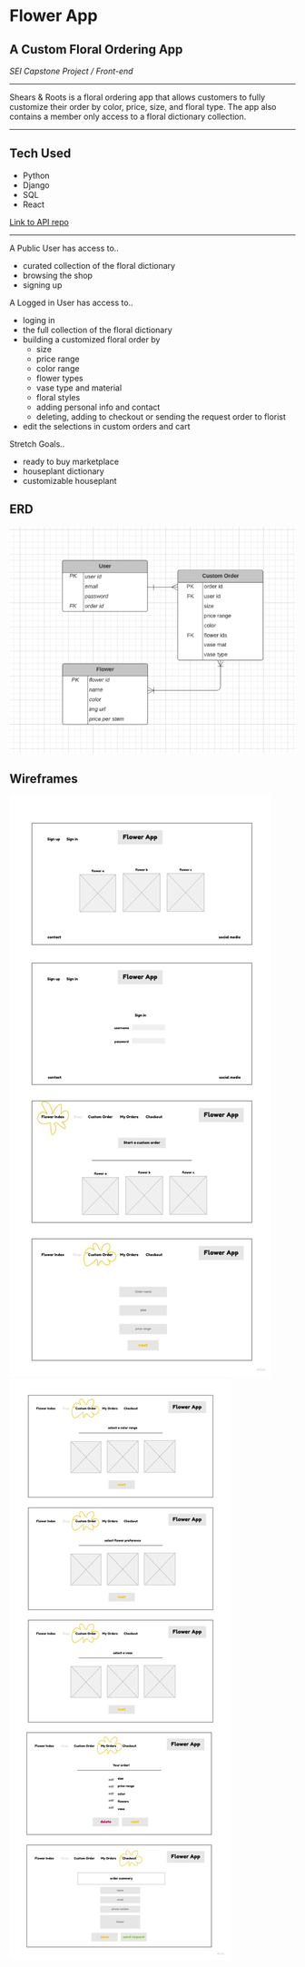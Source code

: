 # Flower App
## A Custom Floral Ordering App ##
*SEI Capstone Project / Front-end*
___
Shears & Roots is a floral ordering app that allows customers to fully customize their order by color, price, size, and floral type. The app also contains a member only access to a floral dictionary collection.
___
## Tech Used
- Python
- Django
- SQL
- React

[Link to API repo](https://github.com/katherine-kania/project-4-api)
___
A Public User has access to..
- curated collection of the floral dictionary
- browsing the shop
- signing up

A Logged in User has access to..
- loging in
- the full collection of the floral dictionary
- building a customized floral order by
    - size
    - price range
    - color range
    - flower types
    - vase type and material
    - floral styles
    - adding personal info and contact
    - deleting, adding to checkout or sending the request order to florist
- edit the selections in custom orders and cart

Stretch Goals..
- ready to buy marketplace
- houseplant dictionary 
- customizable houseplant 

## ERD
![models](readme-images/p4-ERD.png)

## Wireframes
![wireframes](readme-images/p4-Wireframes.jpg)
![wireframes](readme-images/p4-Wireframes02.jpg)
